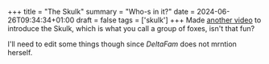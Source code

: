+++
title = "The Skulk"
summary = "Who-s in it?"
date = 2024-06-26T09:34:34+01:00
draft = false
tags = ['skulk']
+++
Made [another video](https://www.youtube.com/watch?v=5l9SxL5R7hM) to introduce the Skulk, which is what you call a group of foxes, isn't that fun?

I'll need to edit some things though since *DeltaFam* does not mrntion herself.
